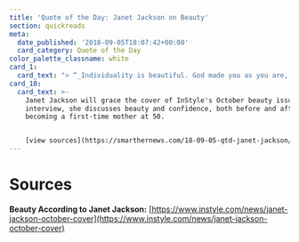 ```yaml
---
title: 'Quote of the Day: Janet Jackson on Beauty'
section: quickreads
meta:
  date_published: '2018-09-05T18:07:42+00:00'
  card_category: Quote of the Day
color_palette_classname: white
card_1:
  card_text: "> “_Individuality is beautiful. God made you as you are, and thata\x19s beautiful. You are unique, special. You dona\x19t want to look like someone else or be that other person_.”"
card_10:
  card_text: >-
    Janet Jackson will grace the cover of InStyle's October beauty issue. In the
    interview, she discusses beauty and confidence, both before and after
    becoming a first-time mother at 50.


    [view sources](https://smarthernews.com/18-09-05-qtd-janet-jackson/)
---
```

Sources
=======

**Beauty According to Janet Jackson:** [https://www.instyle.com/news/janet-jackson-october-cover](https://www.instyle.com/news/janet-jackson-october-cover)
